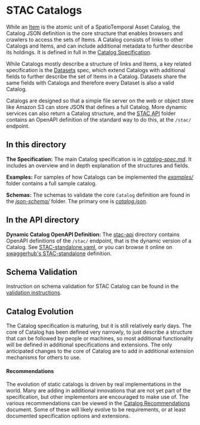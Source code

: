 # STAC Catalogs

While an [Item](../item-spec/item-spec.md) is the atomic unit of a SpatioTemporal Asset Catalog, the Catalog JSON definition is the core structure that enables browsers and crawlers to access
the sets of Items. A Catalog consists of links to other Catalogs and Items, and can include
additional metadata to further describe its holdings. It is defined in full in the 
[Catalog Specification](catalog-spec.md).

While Catalogs mostly describe a structure of links and Items, a key related specification is the [Datasets](../dataset-spec/) 
spec, which extend Catalogs with additional fields to further describe the set of Items in a Catalog. Datasets share the same 
fields with Catalogs and therefore every Dataset is also a valid Catalog.

Catalogs are designed so that a simple file server on the web or object store like Amazon S3 can store JSON that defines a 
full Catalog. More dynamic services can also return a Catalog structure, and the [STAC API](../api-spec/) folder contains 
an OpenAPI definition of the standard way to do this, at the ```/stac/``` endpoint. 

## In this directory

**The Specification:** The main Catalog specification is in
*[catalog-spec.md](catalog-spec.md)*. It includes an overview and in depth explanation of the 
structures and fields.

**Examples:** For samples of how Catalogs can be implemented the *[examples/](examples/)* folder
contains a full sample catalog. 

**Schemas:** The schemas to validate the core `Catalog` definition are found in the *[json-schema/](json-schema/)* folder. The primary one is *[catalog.json](json-schema/catalog.json)*.

## In the API directory

**Dynamic Catalog OpenAPI Definition:** The [stac-api](../api-spec) directory contains OpenAPI definitions of the ```/stac/```
endpoint, that is the dynamic version of a Catalog. See [STAC-standalone.yaml](../api-spec/STAC-standalone.yaml), or you can
browse it online on [swaggerhub's STAC-standalone](https://app.swaggerhub.com/apis/cholmesgeo/STAC-standalone/0.6.0-beta#/STAC/get_stac) definition.

## Schema Validation

Instruction on schema validation for STAC Catalog can be found in the [validation instructions](validation/README.md).


## Catalog Evolution 

The Catalog specification is maturing, but it is still relatively early days. The core of Catalog has been defined very
narrowly, to just describe a structure that can be followed by people or machines, so most additional functionality will
be defined in additional specifications and extensions. The only anticipated changes to the core of Catalog are to add in
additional extension mechanisms for others to use.


#### Recommendations

The evolution of static catalogs is driven by real implementations in the world. Many are adding in additional innovations
that are not yet part of the specification, but other implementors are encouraged to make use of. The various recommendations 
can be viewed in the [Catalog Recommendations](catalog-recommendations.md) document. Some of these will likely
evolve to be requirements, or at least documented specification options and extensions.
